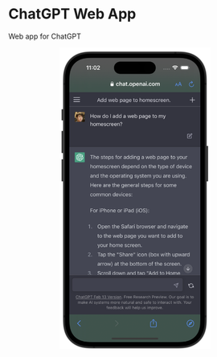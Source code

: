 # ChatGPT Web App

Web app for ChatGPT

<div align="center">
  <img src="./meta/iphone.png" width="300" align="center">
</div>
